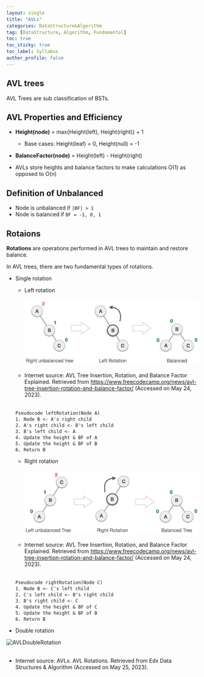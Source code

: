 ```yaml
---
layout: single
title: "AVLs"
categories: DataStructure&Algorithm
tag: [DataStructure, Algorithm, Fundamental]
toc: true
toc_sticky: true
toc_label: Syllabus
author_profile: false
---
```


## AVL trees

AVL Trees are sub classification of BSTs.

## AVL Properties and Efficiency

- **Height(node)** = max{Height(left), Height(right)} + 1

  - Base cases: Height(leaf) = 0, Height(null) = -1

- **BalanceFactor(node)** = Height(left) - Height(right)

- AVLs store heights and balance factors to make calculations O(1) as opposed to O(n)

## Definition of Unbalanced

- Node is unbalanced if `|BF| > 1`
- Node is balanced if `BF = -1, 0, 1`

## Rotaions

**Rotations** are operations performed in AVL trees to maintain and restore balance.

In AVL trees, there are two fundamental types of rotations.

- Single rotation<br>
  - Left rotation<br><br>
  ![AVLleftRotation](https://raw.githubusercontent.com/HebleV/valet_parking/master/images/avl_left_rotation.jpg)<br><br>
  - Internet source: AVL Tree Insertion, Rotation, and Balance Factor Explained. Retrieved from https://www.freecodecamp.org/news/avl-tree-insertion-rotation-and-balance-factor/ (Accessed on May 24, 2023).<br><br>
  ```
  Pseudocode leftRotation(Node A)
  1. Node B <- A's right child
  2. A's right child <- B's left child
  3. B's left child <- A
  4. Update the height & BF of A
  5. Update the height & BF of B
  6. Return B
  ```

  - Right rotation<br><br>
  ![AVLrightRotation](https://raw.githubusercontent.com/HebleV/valet_parking/master/images/avl_right_rotation.jpg)<br><br>
  - Internet source: AVL Tree Insertion, Rotation, and Balance Factor Explained. Retrieved from https://www.freecodecamp.org/news/avl-tree-insertion-rotation-and-balance-factor/ (Accessed on May 24, 2023).<br><br>
  ```
  Pseudocode rightRotation(Node C)
  1. Node B <- C's left child
  2. C's left child <- B's right child
  3. B's right child <- C
  4. Update the height & BF of C
  5. Update the height & BF of B
  6. Return B
  ```

- Double rotation

![AVLDoubleRotation](https://courses.edx.org/assets/courseware/v1/a4b62ff3a295ce34ceb2822cf3c0a9d4/asset-v1:GTx+CS1332xIII+1T2023+type@asset+block/RotationTable.PNG)<br><br>
- Internet source: AVLs. AVL Rotations. Retrieved from Edx Data Structures & Algorithm (Accessed on May 25, 2023).<br><br>